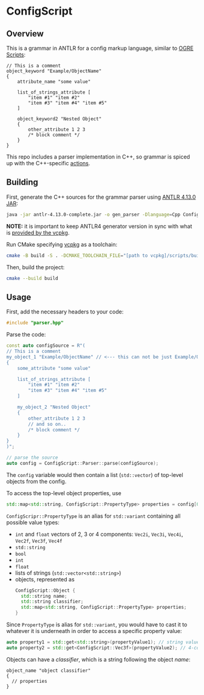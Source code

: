 # ConfigScript

## Overview

This is a grammar in ANTLR for a config markup language, similar to [OGRE Scripts](https://ogrecave.github.io/ogre/api/latest/_scripts.html):

```
// This is a comment
object_keyword "Example/ObjectName"
{
    attribute_name "some value"

    list_of_strings_attribute [
        "item #1" "item #2"
        "item #3" "item #4" "item #5"
    ]

    object_keyword2 "Nested Object"
    {
        other_attribute 1 2 3
        /* block comment */
    }
}
```

This repo includes a parser implementation in C++, so grammar is spiced up with the C++-specific [actions](https://github.com/antlr/antlr4/blob/master/doc/actions.md).

## Building

First, generate the C++ sources for the grammar parser using [ANTLR 4.13.0 JAR](https://www.antlr.org/download/antlr-4.13.0-complete.jar):

```bash
java -jar antlr-4.13.0-complete.jar -o gen_parser -Dlanguage=Cpp ConfigScript.g4
```

**NOTE:** it is important to keep ANTLR4 generator version in sync with what is [provided by the vcpkg](https://github.com/microsoft/vcpkg/blob/master/ports/antlr4/portfile.cmake).

Run CMake specifying [vcpkg](https://github.com/microsoft/vcpkg) as a toolchain:

```bash
cmake -B build -S . -DCMAKE_TOOLCHAIN_FILE="[path to vcpkg]/scripts/buildsystems/vcpkg.cmake"
```

Then, build the project:

```bash
cmake --build build
```

## Usage

First, add the necessary headers to your code:

```cpp
#include "parser.hpp"
```

Parse the code:

```cpp
const auto configSource = R"(
// This is a comment
my_object_1 "Example/ObjectName" // <--- this can not be just Example/ObjectName (no quotes)
{
    some_attribute "some value"

    list_of_strings_attribute [
        "item #1" "item #2"
        "item #3" "item #4" "item #5"
    ]

    my_object_2 "Nested Object"
    {
        other_attribute 1 2 3
        // and so on..
        /* block comment */
    }
}
)";

// parse the source
auto config = ConfigScript::Parser::parse(configSource);
```

The `config` variable would then contain a list (`std::vector`) of top-level objects from the config.

To access the top-level object properties, use

```cpp
std::map<std::string, ConfigScript::PropertyType> properties = config[0].properties;
```

`ConfigScripr::PropertyType` is an alias for `std::variant` containing all possible value types:

* `int` and `float` vectors of 2, 3 or 4 components: `Vec2i`, `Vec3i`, `Vec4i`, `Vec2f`, `Vec3f`, `Vec4f`
* `std::string`
* `bool`
* `int`
* `float`
* lists of strings (`std::vector<std::string>`)
* objects, represented as 
  ```cpp
  ConfigScript::Object {
    std::string name;
    std::string classifier;
    std::map<std::string, ConfigScript::PropertyType> properties;
  }
  ```

Since `PropertyType` is alias for `std::variant`, you would have to cast it to whatever it is underneath in order to access a specific property value:

```cpp
auto property1 = std::get<std::string>(propertyValue1); // string values
auto property2 = std::get<ConfigScript::Vec3f>(propertyValue2); // 4-component float vector
```

Objects can have a _classifier_, which is a string following the object _name_:

```
object_name "object classifier"
{
  // properties
}
```
